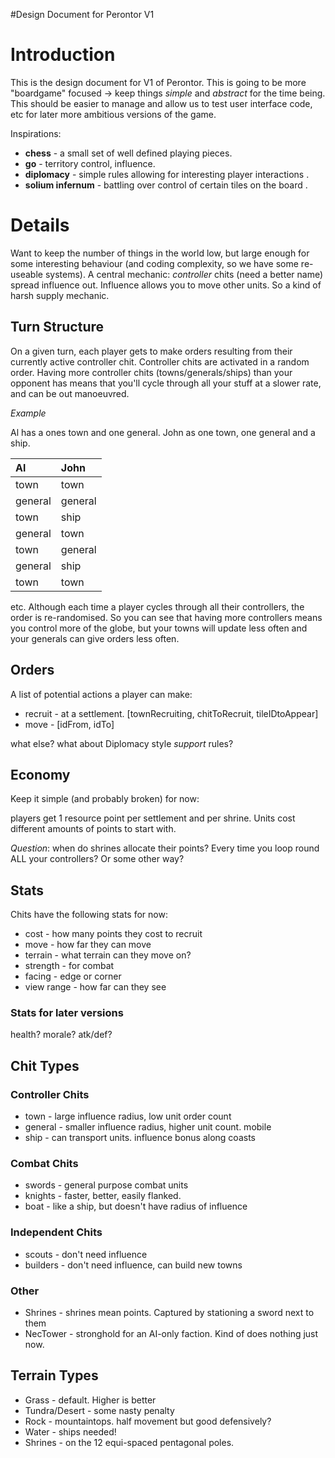 #Design Document for Perontor V1

# Introduction #

This is the design document for V1 of Perontor. This is going to be more "boardgame" focused -> keep things _simple_ and _abstract_ for the time being. This should be easier to manage and allow us to test user interface code, etc for later more ambitious versions of the game.

Inspirations:
  * **chess**     - a small set of well defined playing pieces.
  * **go**        - territory control, influence.
  * **diplomacy** - simple rules allowing for interesting player interactions .
  * **solium infernum** - battling over control of certain tiles on the board .

# Details #

Want to keep the number of things in the world low, but large enough for some interesting behaviour (and coding complexity, so we have some re-useable systems). A central mechanic: _controller_ chits (need a better name) spread influence out. Influence allows you to move other units. So a kind of harsh supply mechanic.

## Turn Structure ##

On a given turn, each player gets to make orders resulting from their currently active controller chit. Controller chits are activated in a random order. Having more controller chits (towns/generals/ships) than your opponent has means that you'll cycle through all your stuff at a slower rate, and can be out manoeuvred.

_Example_

Al has a ones town and one general. John as one town, one general and a ship.

|Al|John|
|:-|:---|
|town|town|
|general|general|
|town|ship|
|general|town|
|town|general|
|general|ship|
|town|town|

etc. Although each time a player cycles through all their controllers, the order is re-randomised. So you can see that having more controllers means you control more of the globe, but your towns will update less often and your generals can give orders less often.

## Orders ##
A list of potential actions a player can make:
  * recruit - at a settlement. [townRecruiting, chitToRecruit, tileIDtoAppear]
  * move - [idFrom, idTo]

what else? what about Diplomacy style _support_ rules?

## Economy ##

Keep it simple (and probably broken) for now:

players get 1 resource point per settlement and per shrine. Units cost different amounts of points to start with.

_Question_: when do shrines allocate their points? Every time you loop round ALL your controllers? Or some other way?

## Stats ##
Chits have the following stats for now:

  * cost - how many points they cost to recruit
  * move - how far they can move
  * terrain - what terrain can they move on?
  * strength - for combat
  * facing - edge or corner
  * view range - how far can they see

### Stats for later versions ###
health? morale? atk/def?

## Chit Types ##

### Controller Chits ###

  * town - large influence radius, low unit order count
  * general - smaller influence radius, higher unit count. mobile
  * ship - can transport units. influence bonus along coasts

### Combat Chits ###

  * swords - general purpose combat units
  * knights - faster, better, easily flanked.
  * boat - like a ship, but doesn't have radius of influence

### Independent Chits ###
  * scouts - don't need influence
  * builders - don't need influence, can build new towns

### Other ###
  * Shrines - shrines mean points. Captured by stationing a sword next to them
  * NecTower - stronghold for an AI-only faction. Kind of does nothing just now.

## Terrain Types ##

  * Grass - default. Higher is better
  * Tundra/Desert - some nasty penalty
  * Rock - mountaintops. half movement but good defensively?
  * Water - ships needed!
  * Shrines - on the 12 equi-spaced pentagonal poles.
